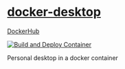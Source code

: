# [docker-desktop](https://github.com/pbek/docker-desktop)

[DockerHub](https://hub.docker.com/repository/docker/pbeke/docker-desktop)

[![Build and Deploy Container](https://github.com/pbek/docker-desktop/workflows/Build%20and%20Deploy%20Container/badge.svg)](https://github.com/pbek/docker-desktop/actions)

Personal desktop in a docker container
